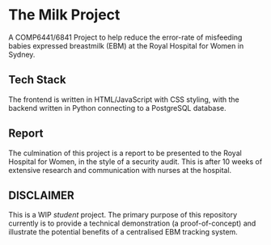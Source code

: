 # The Milk Project
A COMP6441/6841 Project to help reduce the error-rate of misfeeding babies expressed breastmilk (EBM) at the Royal Hospital for Women in Sydney.

## Tech Stack
The frontend is written in HTML/JavaScript with CSS styling, with the backend written in Python connecting to a PostgreSQL database. 

## Report
The culmination of this project is a report to be presented to the Royal Hospital for Women, in the style of a security audit. This is after 10 weeks of extensive research and communication with nurses at the hospital.

## DISCLAIMER
This is a WIP *student* project. The primary purpose of this repository currently is to provide a technical demonstration (a proof-of-concept) and illustrate the potential benefits of a centralised EBM tracking system.
